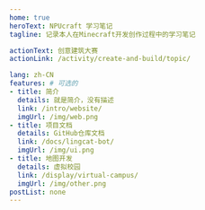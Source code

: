 ```yaml
---
home: true
heroText: NPUcraft 学习笔记
tagline: 记录本人在Minecraft开发创作过程中的学习笔记

actionText: 创意建筑大赛
actionLink: /activity/create-and-build/topic/

lang: zh-CN
features: # 可选的
- title: 简介
  details: 就是简介，没有描述
  link: /intro/website/
  imgUrl: /img/web.png
- title: 项目文档
  details: GitHub仓库文档
  link: /docs/lingcat-bot/
  imgUrl: /img/ui.png
- title: 地图开发
  details: 虚拟校园
  link: /display/virtual-campus/
  imgUrl: /img/other.png
postList: none
---
```


[comment]: <> (actionText: 快速入门 →)
[comment]: <> (actionLink: /development/start/git/)